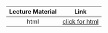 Lecture Material | Link
:-----:          | :--------:
html             | [click for html](../notebooks/Lecture_03_TreasuryMarketConventions.html)

